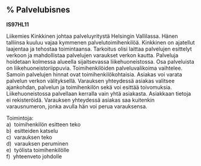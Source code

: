 % Palvelubisnes
-------------

**IS97HL11**

Liikemies Kinkkinen johtaa palveluyritystä Helsingin Vallilassa. Hänen
talliinsa kuuluu vajaa kymmenen palvelutoimihenkilöä. Kinkkinen on
ajatellut laajentaa ja tehostaa toimintaansa. Tarkoitus olisi laittaa
palvelujen esittelyt verkoon ja mahdollistaa palvelujen varaukset verkon
kautta. Palveluja hoidetaan kolmessa alueella sijaitsevassa
liikehuoneistossa. Osa palveluista on liikehuoneistoriippuvia.
Toimihenkilöiden palveluvalikoima vaihtelee. Samoin palvelujen hinnat
ovat toimihenkilökohtaisia. Asiakas voi varata palvelun verkon
välityksellä. Varauksen yhteydessä asiakas valitsee ajankohdan, palvelun
ja toimihenkilön sekä voi esittää toivomuksia. Liikehuoneistossa
palvellaan kerralla vain yhtä asiakasta. Asiakkaan tietoja ei
rekisteröidä. Varauksen yhteydessä asiakas saa kuitenkin varausnumeron,
jonka avulla hän voi perua varauksensa.

Toimintoja: \
a)  toimihenkilön esitteen teko \
b)  esitteiden katselu \
c)  varauksen teko \
d)  varauksen peruminen \
e)  työlista toimihenkilölle \
f)  yhteenveto johdolle \
 

